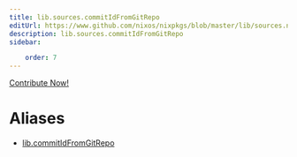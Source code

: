 ```yaml
---
title: lib.sources.commitIdFromGitRepo
editUrl: https://www.github.com/nixos/nixpkgs/blob/master/lib/sources.nix#L184C25
description: lib.sources.commitIdFromGitRepo
sidebar:

    order: 7
---
```


<a href="https://www.github.com/nixos/nixpkgs/blob/master/lib/sources.nix#L184C25">Contribute Now!</a>


# Aliases

- [lib.commitIdFromGitRepo](/reference/libcommitIdFromGitRepo)


